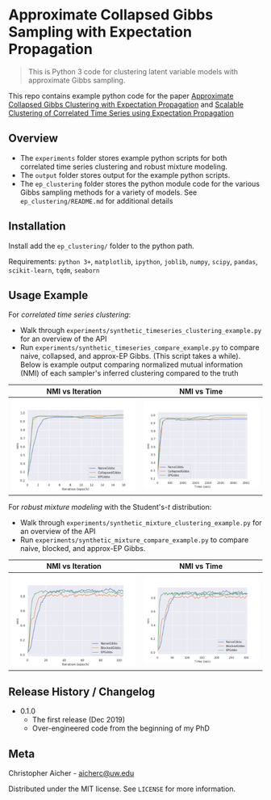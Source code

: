# Approximate Collapsed Gibbs Sampling with Expectation Propagation
> This is Python 3 code for clustering latent variable models with approximate Gibbs sampling.

This repo contains example python code for the paper [Approximate Collapsed Gibbs Clustering with Expectation Propagation](https://arxiv.org/abs/1807.07621) and [Scalable Clustering of Correlated Time Series using Expectation Propagation](https://aicherc.github.io/pdf/aicherc2016scalable.pdf)

## Overview
* The `experiments` folder stores example python scripts for both correlated time series clustering and robust mixture modeling.
* The `output` folder stores output for the example python scripts.
* The `ep_clustering` folder stores the python module code for the various Gibbs sampling methods for a variety of models. See `ep_clustering/README.md` for additional details

## Installation
Install add the `ep_clustering/` folder to the python path.

Requirements:
`python 3+`, `matplotlib`, `ipython`, `joblib`, `numpy`, `scipy`, `pandas`, `scikit-learn`, `tqdm`, `seaborn`

## Usage Example
For *correlated time series clustering*:
* Walk through `experiments/synthetic_timeseries_clustering_example.py` for an overview of the API
* Run `experiments/synthetic_timeseries_compare_example.py` to compare naive, collapsed, and approx-EP Gibbs. (This script takes a while).
Below is example output comparing normalized mutual information (NMI) of each sampler's inferred clustering compared to the truth

NMI vs Iteration | NMI vs Time
:---------------:|:------------:
![](./output/synth_ts_compare_examples/figures/nmi_vs_iter.png)  |  ![](./output/synth_ts_compare_examples/figures/nmi_vs_time.png)

For *robust mixture modeling* with the Student's-$t$ distribution:
* Walk through `experiments/synthetic_mixture_clustering_example.py` for an overview of the API
* Run `experiments/synthetic_mixture_compare_example.py` to compare naive, blocked, and approx-EP Gibbs.

NMI vs Iteration | NMI vs Time
:---------------:|:------------:
![](./output/synth_mixture_compare_examples/figures/nmi_vs_iter.png)  |  ![](./output/synth_mixture_compare_examples/figures/nmi_vs_time.png)


## Release History / Changelog

* 0.1.0
    * The first release (Dec 2019)
    * Over-engineered code from the beginning of my PhD

## Meta

Christopher Aicher - aicherc@uw.edu

Distributed under the MIT license. See ``LICENSE`` for more information.


